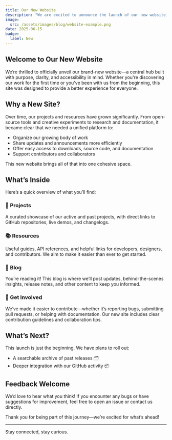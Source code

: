 ```yaml
---
title: Our New Website
description: "We are excited to announce the launch of our new website, designed to enhance your experience and provide better access to our resources."
image:
  src: /assets/images/blog/website-example.png
date: 2025-06-15
badge:
  label: New
---
```


## Welcome to Our New Website

We’re thrilled to officially unveil our brand-new website—a central hub built with purpose, clarity, and accessibility in mind. Whether you're discovering our work for the first time or you've been with us from the beginning, this site was designed to provide a better experience for everyone.

## Why a New Site?

Over time, our projects and resources have grown significantly. From open-source tools and creative experiments to research and documentation, it became clear that we needed a unified platform to:

- Organize our growing body of work
- Share updates and announcements more efficiently
- Offer easy access to downloads, source code, and documentation
- Support contributors and collaborators

This new website brings all of that into one cohesive space.

## What’s Inside

Here’s a quick overview of what you’ll find:

### 🚀 Projects

A curated showcase of our active and past projects, with direct links to GitHub repositories, live demos, and changelogs.

### 📚 Resources

Useful guides, API references, and helpful links for developers, designers, and contributors. We aim to make it easier than ever to get started.

### 📰 Blog

You’re reading it! This blog is where we’ll post updates, behind-the-scenes insights, release notes, and other content to keep you informed.

### 🤝 Get Involved

We’ve made it easier to contribute—whether it’s reporting bugs, submitting pull requests, or helping with documentation. Our new site includes clear contribution guidelines and collaboration tips.

## What’s Next?

This launch is just the beginning. We have plans to roll out:

- A searchable archive of past releases 🗂️
- Deeper integration with our GitHub activity 📦

## Feedback Welcome

We’d love to hear what you think! If you encounter any bugs or have suggestions for improvement, feel free to open an issue or contact us directly.

Thank you for being part of this journey—we’re excited for what’s ahead!

---
Stay connected, stay curious.
